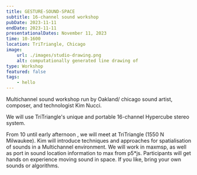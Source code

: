 ```yaml
---
title: GESTURE-SOUND-SPACE
subtitle: 16-channel sound workshop
pubDate: 2023-11-11
endDate: 2023-11-11
presentationalDates: November 11, 2023
time: 10-1600
location: TriTriangle, Chicago
image:
    url: ./images/studio-drawing.png
    alt: computationally generated line drawing of
type: Workshop
featured: false
tags:
    - hello
---
```


Multichannel sound workshop run by Oakland/ chicago sound artist, composer, and technologist Kim Nucci.

We will use TriTriangle's unique and portable 16-channel Hypercube stereo system.

From 10 until early afternoon , we will meet at TriTriangle (1550 N Milwaukee). Kim will introduce techniques and approaches for spatialisation of sounds in a Multichannel environment. We will work in maxmsp, as well as port in sound location information to max from p5\*js. Participants will get hands on experience moving sound in space. If you like, bring your own sounds or algorithms.
